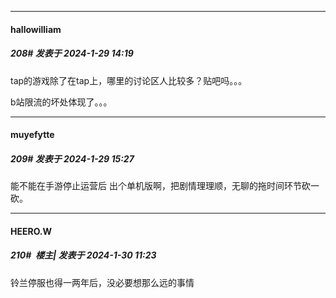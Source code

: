 
*****

####  hallowilliam  
##### 208#       发表于 2024-1-29 14:19

tap的游戏除了在tap上，哪里的讨论区人比较多？贴吧吗。。。

b站限流的坏处体现了。。。


*****

####  muyefytte  
##### 209#       发表于 2024-1-29 15:27

能不能在手游停止运营后 出个单机版啊，把剧情理理顺，无聊的拖时间环节砍一砍。


*****

####  HEERO.W  
##### 210#         楼主| 发表于 2024-1-30 11:23

铃兰停服也得一两年后，没必要想那么远的事情

